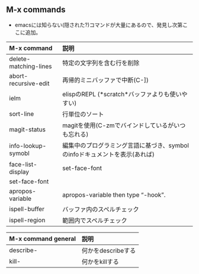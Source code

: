 ## M-x commands

* emacsには知らない(隠された?)コマンドが大量にあるので、発見し次第ここに追加。

| M-x command           | 説明                                                                       |
|:----------------------|:---------------------------------------------------------------------------|
| delete-matching-lines | 特定の文字列を含む行を削除                                                 |
| abort-recursive-edit  | 再帰的ミニバッファで中断(C-])                                              |
| ielm                  | elispのREPL (\*scratch\*バッファよりも使いやすい)                          |
| sort-line             | 行単位のソート                                                             |
| magit-status          | magitを使用(C-zmでバインドしているがいつも忘れる)                          |
| info-lookup-symobl    | 編集中のプログラミング言語に基づき、symbolのinfoドキュメントを表示(あれば) |
| face-list-display     | set-face-font                                                              |
| set-face-font         |                                                                            |
| apropos-variable      | apropos-variable then type “-hook”.                                      |
| ispell-buffer         | バッファ内のスペルチェック                                                 |
| ispell-region         | 範囲内でスペルチェック                                                     |

| M-x command general   | 説明                                                                       |
|:----------------------|:---------------------------------------------------------------------------|
| describe-             | 何かをdescribeする                                                         |
| kill-                 | 何かをkillする                                                             |
